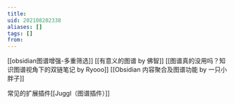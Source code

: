 ```yaml
---
title: 
uid: 202108202338
aliases: []
tags: []
from: 
---
```


[[obsidian图谱增强-多重筛选]]
[[有意义的图谱 by 佛智]]
[[图谱真的没用吗？知识图谱视角下的双链笔记 by Ryooo]]
[[Obsidian 内容聚合及图谱功能 by 一只小胖子]]

常见的扩展插件[[Juggl（图谱插件）]]